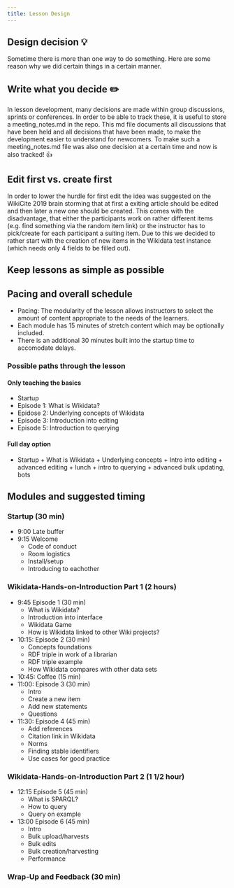 ```yaml
---
title: Lesson Design
---
```


## Design decision :bulb:

Sometime there is more than one way to do something. Here are some
reason why we did certain things in a certain manner.

## Write what you decide :pencil2:

In lesson development, many decisions are made within group discussions, sprints or conferences. In order to be able to track these, it is useful to store a meeting\_notes.md in the repo.
This md file documents all discussions that have been held and all decisions that have been made, to make the development easier to understand for newcomers. To make such a meeting\_notes.md file was also one decision at a certain time and now is also tracked! :+1:

## Edit first vs. create first

In order to lower the hurdle for first edit the idea was suggested on
the WikiCite 2019 brain storming that at first a exiting article
should be edited and then later a new one should be created. This
comes with the disadvantage, that either the participants work on
rather different items (e.g. find something via the random item link)
or the instructor has to pick/create for each participant a suiting
item. Due to this we decided to rather start with the creation of new
items in the Wikidata test instance (which needs only 4 fields to be
filled out).

## Keep lessons as simple as possible

## Pacing and overall schedule

- Pacing: The modularity of the lesson allows instructors to select the amount of content
  appropriate to the needs of the learners.
- Each module has 15 minutes of stretch content which may be optionally included.
- There is an additional 30 minutes built into the startup time to accomodate delays.

### Possible paths through the lesson

#### Only teaching the basics

- Startup
- Episode 1: What is Wikidata?
- Epidose 2: Underlying concepts of Wikidata
- Episode 3: Introduction into editing
- Episode 5: Introduction to querying

#### Full day option

- Startup + What is Wikidata + Underlying concepts + Intro into editing + advanced editing + lunch + intro to querying + advanced bulk updating, bots

## Modules and suggested timing

### Startup (30 min)

- 9:00 Late buffer
- 9:15 Welcome
  - Code of conduct
  - Room logistics
  - Install/setup
  - Introducing to eachother

### Wikidata-Hands-on-Introduction Part 1 (2 hours)

- 9:45 Episode 1 (30 min)
  - What is Wikidata?
  - Introduction into interface
  - Wikidata Game
  - How is Wikidata linked to other Wiki projects?
- 10:15: Episode 2 (30 min)
  - Concepts foundations
  - RDF triple in work of a librarian
  - RDF triple example
  - How Wikidata compares with other data sets
- 10:45: Coffee (15 min)
- 11:00: Episode 3 (30 min)
  - Intro
  - Create a new item
  - Add new statements
  - Questions
- 11:30: Episode 4 (45 min)
  - Add references
  - Citation link in Wikidata
  - Norms
  - Finding stable identifiers
  - Use cases for good practice

### Wikidata-Hands-on-Introduction Part 2 (1 1/2 hour)

- 12:15 Episode 5 (45 min)
  - What is SPARQL?
  - How to query
  - Query on example
- 13:00 Episode 6 (45 min)
  - Intro
  - Bulk upload/harvests
  - Bulk edits
  - Bulk creation/harvesting
  - Performance

### Wrap-Up and Feedback (30 min)


